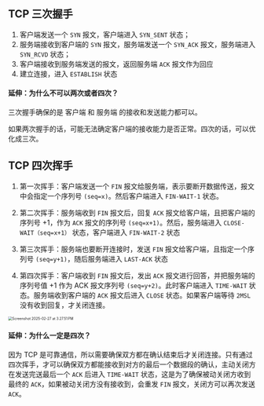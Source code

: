 ## TCP 三次握手

1. 客户端发送一个 `SYN` 报文，客户端进入 `SYN_SENT` 状态；
2. 服务端接收到客户端的 `SYN` 报文，服务端发送一个 `SYN_ACK` 报文，服务端进入 `SYN_RCVD` 状态；
3. 客户端接收到服务端发送的报文，返回服务端 `ACK` 报文作为回应
4. 建立连接，进入 `ESTABLISH` 状态



#### 延伸：为什么不可以两次或者四次？

三次握手确保的是 客户端 和 服务端 的接收和发送能力都可以。

如果两次握手的话，可能无法确定客户端的接收能力是否正常。四次的话，可以优化成三次。





## TCP 四次挥手

1. 第一次挥手：客户端发送一个 `FIN` 报文给服务端，表示要断开数据传送，报文中会指定一个序列号 `(seq=x)`。然后客户端进入 `FIN-WAIT-1` 状态。

2. 第二次挥手：服务端收到 `FIN` 报文后，回复 `ACK` 报文给客户端，且把客户端的序列号 +1，作为 `ACK` 报文的序列号 `(seq=x+1)`。然后，服务端进入 `CLOSE-WAIT（seq=x+1）` 状态，客户端进入 `FIN-WAIT-2` 状态

3. 第三次挥手：服务端也要断开连接时，发送 `FIN` 报文给客户端，且指定一个序列号 `(seq=y+1)`，随后服务端进入 `LAST-ACK` 状态

4. 第四次挥手：客户端收到 `FIN` 报文后，发出 `ACK` 报文进行回答，并把服务端的序列号值 +1 作为 ACK 报文序列号 `(seq=y+2)`。此时客户端进入 `TIME-WAIT` 状态。服务端收到客户端的 `ACK` 报文后进入 `CLOSE` 状态。如果客户端等待 `2MSL` 没有收到回复，才关闭连接。

   

<img src="./images/Screenshot 2025-02-27 at 3.27.51 PM.png" alt="Screenshot 2025-02-27 at 3.27.51 PM" style="zoom:50%;" />



#### 延伸：为什么一定是四次？

因为 TCP 是可靠通信，所以需要确保双方都在确认结束后才关闭连接。只有通过四次挥手，才可以确保双方都能接收到对方的最后一个数据段的确认，主动关闭方在发送完送最后一个 `ACK` 后进入 `TIME-WAIT` 状态，这是为了确保被动关闭方收到最终的 `ACK`，如果被动关闭方没有接收到，会重发 `FIN` 报文，关闭方可以再次发送 `ACK`。















